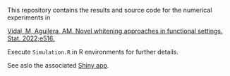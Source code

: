 This repository contains the results and source code for the numerical experiments in

[Vidal, M, Aguilera, AM. Novel whitening approaches in functional settings. Stat. 2022;e516.]( https://doi.org/10.1002/sta4.516)

Execute `Simulation.R` in R environments for further details.

See aslo the associated [Shiny app](https://mvidal.shinyapps.io/whitening/).
